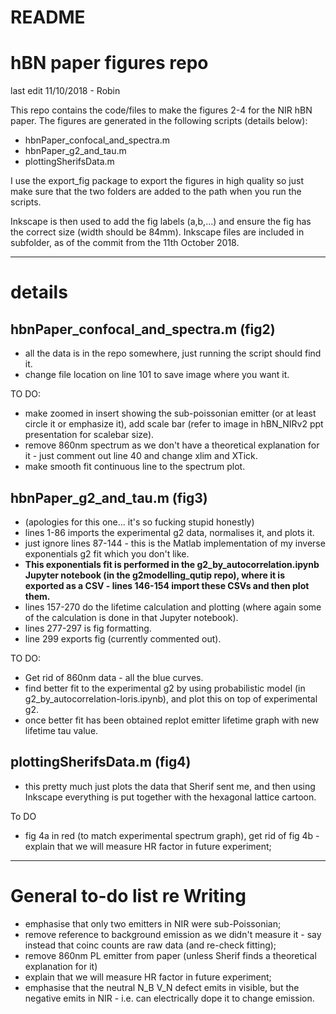 # README
# hBN paper figures repo
last edit 11/10/2018 - Robin

This repo contains the code/files to make the figures 2-4 for the NIR hBN paper. The figures are generated in the following scripts (details below):
 - hbnPaper_confocal_and_spectra.m
 - hbnPaper_g2_and_tau.m
 - plottingSherifsData.m

I use the export_fig package to export the figures in high quality so just make sure that the two folders are added to the path when you run the scripts.

Inkscape is then used to add the fig labels (a,b,...) and ensure the fig has the correct size (width should be 84mm). Inkscape files are included in subfolder, as of the commit from the 11th October 2018.

-------------------------------------------------------------
# details

## hbnPaper_confocal_and_spectra.m (fig2)
 - all the data is in the repo somewhere, just running the script should find it.
 - change file location on line 101 to save image where you want it.

TO DO:
 - make zoomed in insert showing the sub-poissonian emitter (or at least circle it or emphasize it), add scale bar (refer to image in hBN_NIRv2 ppt presentation for scalebar size).
 - remove 860nm spectrum as we don't have a theoretical explanation for it - just comment out line 40 and change xlim and XTick.
 - make smooth fit continuous line to the spectrum plot.


## hbnPaper_g2_and_tau.m (fig3)
 - (apologies for this one... it's so fucking stupid honestly)
 - lines 1-86 imports the experimental g2 data, normalises it, and plots it.
 - just ignore lines 87-144 - this is the Matlab implementation of my inverse exponentials g2 fit which you don't like.
 - **This exponentials fit is performed in the g2_by_autocorrelation.ipynb Jupyter notebook (in the g2modelling_qutip repo), where it is exported as a CSV - lines 146-154 import these CSVs and then plot them.**
 - lines 157-270 do the lifetime calculation and plotting (where again some of the calculation is done in that Jupyter notebook).
 - lines 277-297 is fig formatting.
 - line 299 exports fig (currently commented out).

TO DO:
 - Get rid of 860nm data - all the blue curves.
 - find better fit to the experimental g2 by using probabilistic model (in g2_by_autocorrelation-loris.ipynb), and plot this on top of experimental g2.
 - once better fit has been obtained replot emitter lifetime graph with new lifetime tau value.


## plottingSherifsData.m (fig4)
 - this pretty much just plots the data that Sherif sent me, and then using Inkscape everything is put together with the hexagonal lattice cartoon.
 
To DO
- fig 4a in red (to match experimental spectrum graph), get rid of fig 4b - explain that we will measure HR factor in future experiment;

---------------------------------------------------------------
# General to-do list re Writing

 - emphasise that only two emitters in NIR were sub-Poissonian;
 - remove reference to background emission as we didn't measure it - say instead that coinc counts are raw data (and re-check fitting);
 - remove 860nm PL emitter from paper (unless Sherif finds a theoretical explanation for it)
 - explain that we will measure HR factor in future experiment;
 - emphasise that the neutral N_B V_N defect emits in visible, but the negative emits in NIR - i.e. can electrically dope it to change emission.
